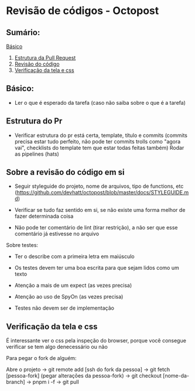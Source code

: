 # Revisão de códigos - Octopost

## Sumário:

[Básico](#basico)

1.  [Estrutura da Pull Request](#estrutura-de-pr)
2.  [Revisão do código](#revisao-do-pr)
3.  [Verificação da tela e css](#verificacao-visual)

<a name="basico"></a>

<a name="estrutura-de-pr"></a>
<a name="revisao-do-pr"></a>
<a name="verificacao-visual"></a>

## Básico:

- Ler o que é esperado da tarefa (caso não saiba sobre o que é a tarefa)

## Estrutura do Pr

- Verificar estrutura do pr está certa, template, título e commits (commits precisa estar tudo perfeito, não pode ter commits trolls como "agora vai", checklists do template tem que estar todas feitas também)
  Rodar as pipelines (hats)

## Sobre a revisão do código em si

- Seguir styleguide do projeto, nome de arquivos, tipo de functions, etc (https://github.com/devhatt/octopost/blob/master/docs/STYLEGUIDE.md)

- Verificar se tudo faz sentido em si, se não existe uma forma melhor de fazer determinada coisa
- Não pode ter comentário de lint (tirar restrição), a não ser que esse comentário já estivesse no arquivo

Sobre testes:

- Ter o describe com a primeira letra em maiúsculo
- Os testes devem ter uma boa escrita para que sejam lidos como um texto

- Atenção a mais de um expect (as vezes precisa)
- Atenção ao uso de SpyOn (as vezes precisa)
- Testes não devem ser de implementação

## Verificação da tela e css

É interessante ver o css pela inspeção do browser, porque você consegue verificar se tem algo denecessário ou não

Para pegar o fork de alguém:

Abre o projeto -> git remote add [ssh do fork da pessoa] -> git fetch [pessoa-fork] (pegar alterações da pessoa-fork) -> git checkout [nome-da-branch] -> pnpm i -f -> git pull
